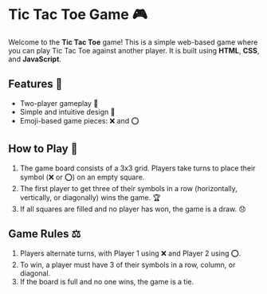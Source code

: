 # Tic Tac Toe Game 🎮

Welcome to the **Tic Tac Toe** game! This is a simple web-based game where you can play Tic Tac Toe against another player. It is built using **HTML**, **CSS**, and **JavaScript**.

## Features 🌟
- Two-player gameplay 👥
- Simple and intuitive design 🎨
- Emoji-based game pieces: ❌ and ⭕

## How to Play 📝
1. The game board consists of a 3x3 grid. Players take turns to place their symbol (❌ or ⭕) on an empty square.
2. The first player to get three of their symbols in a row (horizontally, vertically, or diagonally) wins the game. 🏆
3. If all squares are filled and no player has won, the game is a draw. 😞

## Game Rules ⚖️
1. Players alternate turns, with Player 1 using ❌ and Player 2 using ⭕.
2. To win, a player must have 3 of their symbols in a row, column, or diagonal.
3. If the board is full and no one wins, the game is a tie. 
